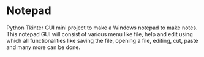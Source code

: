 # Notepad
Python Tkinter GUI mini project to make a Windows notepad to make notes. This notepad GUI will consist of various menu like file, help and edit using which all functionalities like saving the file, opening a file, editing, cut, paste and many more can be done.
